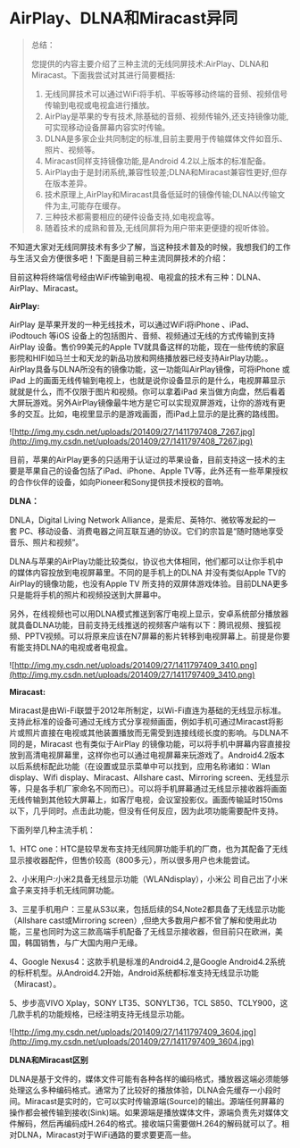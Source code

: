 # AirPlay、DLNA和Miracast异同

> 总结：
> 
> 
> 您提供的内容主要介绍了三种主流的无线同屏技术:AirPlay、DLNA和Miracast。下面我尝试对其进行简要概括:
> 
> 1. 无线同屏技术可以通过WiFi将手机、平板等移动终端的音频、视频信号传输到电视或电视盒进行播放。
> 2. AirPlay是苹果的专有技术,除基础的音频、视频传输外,还支持镜像功能,可实现移动设备屏幕内容实时传输。
> 3. DLNA是多家企业共同制定的标准,目前主要用于传输媒体文件如音乐、照片、视频等。
> 4. Miracast同样支持镜像功能,是Android 4.2以上版本的标准配备。
> 5. AirPlay由于是封闭系统,兼容性较差;DLNA和Miracast兼容性更好,但存在版本差异。
> 6. 技术原理上,AirPlay和Miracast具备低延时的镜像传输;DLNA以传输文件为主,可能存在缓存。
> 7. 三种技术都需要相应的硬件设备支持,如电视盒等。
> 8. 随着技术的成熟和普及,无线同屏将为用户带来更便捷的视听体验。

不知道大家对无线同屏技术有多少了解，当这种技术普及的时候，我想我们的工作与生活又会方便很多吧！下面是目前三种主流同屏技术的介绍：

目前这种将终端信号经由WiFi传输到电视、电视盒的技术有三种：DLNA、AirPlay、Miracast。

**AirPlay:**

AirPlay 是苹果开发的一种无线技术，可以通过WiFi将iPhone 、iPad、iPodtouch 等iOS 设备上的包括图片、音频、视频通过无线的方式传输到支持AirPlay 设备。售价99美元的Apple TV就具备这样的功能，现在一些传统的家庭影院和HIFI如马兰士和天龙的新品功放和网络播放器已经支持AirPlay功能。。AirPlay具备与DLNA所没有的镜像功能，这一功能叫AirPlay镜像，可将iPhone 或iPad 上的画面无线传输到电视上，也就是说你设备显示的是什么，电视屏幕显示就就是什么，而不仅限于图片和视频。你可以拿着iPad 来当做方向盘，然后看着大屏玩游戏。另外AirPlay镜像最牛地方是它可以实现双屏游戏，让你的游戏有更多的交互。比如，电视里显示的是游戏画面，而iPad上显示的是比赛的路线图。

![http://img.my.csdn.net/uploads/201409/27/1411797408_7267.jpg](http://img.my.csdn.net/uploads/201409/27/1411797408_7267.jpg)

目前，苹果的AirPlay更多的只适用于认证过的苹果设备，目前支持这一技术的主要是苹果自己的设备包括了iPad、iPhone、Apple TV等，此外还有一些苹果授权的合作伙伴的设备，如向Pioneer和Sony提供技术授权的音响。

**DLNA：**

DNLA，Digital Living Network Alliance，是索尼、英特尔、微软等发起的一套 PC、移动设备、消费电器之间互联互通的协议。它们的宗旨是“随时随地享受音乐、照片和视频”。

DLNA与苹果的AirPlay功能比较类似，协议也大体相同，他们都可以让你手机中的媒体内容投放到电视屏幕里。不同的是手机上的DLNA 并没有类似Apple TV的AirPlay的镜像功能，也没有Apple TV 所支持的双屏体游戏体验。目前DLNA更多只是能将手机的照片和视频投送到大屏幕中。

另外，在线视频也可以用DLNA模式推送到客厅电视上显示，安卓系统部分播放器就具备DLNA功能，目前支持无线推送的视频客户端有以下：腾讯视频、搜狐视频、PPTV视频。可以将原来应该在N7屏幕的影片转移到电视屏幕上。前提是你要有能支持DLNA的电视或者电视盒。

![http://img.my.csdn.net/uploads/201409/27/1411797409_3410.png](http://img.my.csdn.net/uploads/201409/27/1411797409_3410.png)

**Miracast:**

Miracast是由Wi-Fi联盟于2012年所制定，以Wi-Fi直连为基础的无线显示标准。支持此标准的设备可通过无线方式分享视频画面，例如手机可通过Miracast将影片或照片直接在电视或其他装置播放而无需受到连接线缆长度的影响。与DLNA不同的是，Miracast 也有类似于AirPlay 的镜像功能，可以将手机中屏幕内容直接投放到高清电视屏幕里，这样你也可以通过电视屏幕来玩游戏了。Android4.2版本以后系统标配此功能（在设置或显示菜单中可以找到，应用名称诸如：Wlan display、Wifi display、Miracast、Allshare cast、Mirroring screen、无线显示等，只是各手机厂家命名不同而已）。可以将手机屏幕通过无线显示接收器将画面无线传输到其他较大屏幕上，如客厅电视，会议室投影仪。画面传输延时150ms以下，几乎同时。点击此功能，但没有任何反应，因为此项功能需要配件支持。

下面列举几种主流手机：

1、HTC one：HTC是较早发布支持无线同屏功能手机的厂商，也为其配备了无线显示接收器配件，但售价较高（800多元），所以很多用户也未能尝试。

2、小米用户:小米2具备无线显示功能（WLANdisplay），小米公 司自己出了小米盒子来支持手机无线同屏功能。

3、三星手机用户：三星从S3以来，包括后续的S4,Note2都具备了无线显示功能（Allshare cast或Mirroring screen）,但绝大多数用户都不曾了解和使用此功能，三星也同时为这三款高端手机配备了无线显示接收器，但目前只在欧洲，美国，韩国销售，与广大国内用户无缘。

4、Google Nexus4：这款手机是标准的Android4.2,是Google Android4.2系统的标杆机型。从Android4.2开始，Android系统都标准支持无线显示功能（Miracast）。

5、步步高VIVO Xplay，SONY LT35、SONYLT36，TCL S850、TCLY900，这几款手机的功能规格，已经注明支持无线显示功能。

![http://img.my.csdn.net/uploads/201409/27/1411797409_3604.jpg](http://img.my.csdn.net/uploads/201409/27/1411797409_3604.jpg)

**DLNA和Miracast区别**

DLNA是基于文件的，媒体文件可能有各种各样的编码格式，播放器这端必须能够处理这么多种编码格式。通常为了比较好的播放体验，DLNA会先缓存一小段时间。Miracast是实时的，它可以实时传输源端(Source)的输出。源端任何屏幕的操作都会被传输到接收(Sink)端。如果源端是播放媒体文件，源端负责先对媒体文件解码，然后再编码成H.264的格式。接收端只需要做H.264的解码就可以了。相对DLNA，Miracast对于WiFi通路的要求要更高一些。